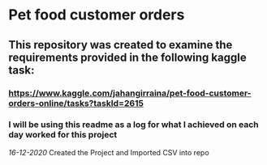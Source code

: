 # Pet food customer orders
## This repository was created to examine the requirements provided in the following kaggle task:
### https://www.kaggle.com/jahangirraina/pet-food-customer-orders-online/tasks?taskId=2615

### I will be using this readme as a log for what I achieved on each day worked for this project

*16-12-2020* Created the Project and Imported CSV into repo
